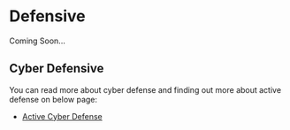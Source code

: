 
# Defensive

Coming Soon...

## Cyber Defensive

You can read more about cyber defense and finding out more about active defense on below page:

- [Active Cyber Defense](/defensive/active_defense.md)
